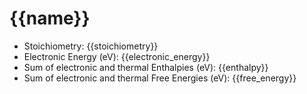 # {{name}}

- Stoichiometry: {{stoichiometry}}
- Electronic Energy (eV): {{electronic_energy}}
- Sum of electronic and thermal Enthalpies (eV): {{enthalpy}}
- Sum of electronic and thermal Free Energies (eV): {{free_energy}}